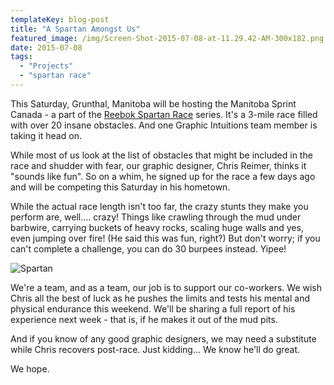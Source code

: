```yaml
---
templateKey: blog-post
title: "A Spartan Amongst Us"
featured_image: /img/Screen-Shot-2015-07-08-at-11.29.42-AM-300x182.png
date: 2015-07-08
tags:
  - "Projects"
  - "spartan race"
---
```


This Saturday, Grunthal, Manitoba will be hosting the Manitoba Sprint Canada - a part of the [Reebok Spartan Race](http://www.spartan.com/en) series. It's a 3-mile race filled with over 20 insane obstacles. And one Graphic Intuitions team member is taking it head on.

While most of us look at the list of obstacles that might be included in the race and shudder with fear, our graphic designer, Chris Reimer, thinks it "sounds like fun". So on a whim, he signed up for the race a few days ago and will be competing this Saturday in his hometown.

While the actual race length isn't too far, the crazy stunts they make you perform are, well.... crazy! Things like crawling through the mud under barbwire, carrying buckets of heavy rocks, scaling huge walls and yes, even jumping over fire! (He said this was fun, right?) But don't worry; if you can't complete a challenge, you can do 30 burpees instead. Yipee!

![Spartan](/img/Spartan-233x300.jpg)

We're a team, and as a team, our job is to support our co-workers. We wish Chris all the best of luck as he pushes the limits and tests his mental and physical endurance this weekend. We'll be sharing a full report of his experience next week - that is, if he makes it out of the mud pits.

And if you know of any good graphic designers, we may need a substitute while Chris recovers post-race. Just kidding... We know he'll do great.

We hope.